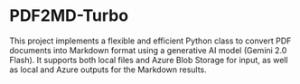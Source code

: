 # PDF2MD-Turbo
This project implements a flexible and efficient Python class to convert PDF documents into Markdown format using a generative AI model (Gemini 2.0 Flash). It supports both local files and Azure Blob Storage for input, as well as local and Azure outputs for the Markdown results.
